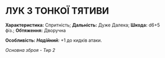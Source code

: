 ﻿# ЛУК З ТОНКОЇ ТЯТИВИ

**Характеристика:** Спритність; **Дальність:** Дуже Далека; **Шкода:** d6+5 фіз.; **Обтяження:** Дворучна

**Особливість:** ***Надійний:*** +1 до кидків атаки.

*Основна зброя - Тир 2*